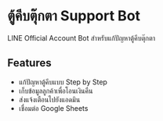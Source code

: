 # ตู้คีบตุ๊กตา Support Bot

LINE Official Account Bot สำหรับแก้ปัญหาตู้คีบตุ๊กตา

## Features
- แก้ปัญหาตู้คีบแบบ Step by Step
- เก็บข้อมูลลูกค้าเพื่อโอนเงินคืน
- ส่งแจ้งเตือนไปยังแอดมิน
- เชื่อมต่อ Google Sheets

